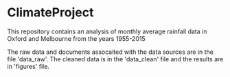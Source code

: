 # ClimateProject
This repository contains an analysis of monthly average rainfall data in Oxford and Melbourne from the years 1955-2015

The raw data and documents assocaited with the data sources are in the file 'data_raw'.
The cleaned data is in the 'data_clean' file 
and the results are in 'figures' file.
